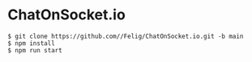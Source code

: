 # ChatOnSocket.io

```shell
$ git clone https://github.com//Felig/ChatOnSocket.io.git -b main
$ npm install
$ npm run start
```
